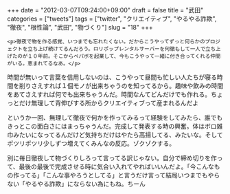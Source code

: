 +++
date = "2012-03-07T09:24:00+09:00"
draft = false
title = "武田"
categories = ["tweets"]
tags = ["twitter", "クリエイティブ", "やるやる詐欺", "徹夜", "根性論", "武田", "物づくり"]
slug = "18"
+++


    <p>徹夜で物を作る感覚、いつまでも忘れたくない。だからこうやってずっと何らかのプロジェクトを立ち上げ続けてるんだろう。ロリポップレンタルサーバーを何徹もして一人で立ち上げたのが１０年前。そこからペパボを起業して、今もこうやって一緒に付き合ってくれる仲間がいる。恵まれてるなあ。</p>
<p>時間が無いって言葉を信用しないのは、こうやって昼間も忙しい人たちが寝る時間を削りさえすれば１個モノが出来ちゃうのを知ってるから。趣味や飲みの時間をあてさえすれば何でも出来ちゃうんだ。時間なんてどんだけでも作れる。ちょっとだけ無理して背伸びする所からクリエイティブって産まれるんだよ</p>
<p>というか一回、無理して徹夜で何かを作ってみるって経験をしてみたら、誰でもきっとこの面白さにはまっちゃうんだ。完成して発表する時の興奮。体はボロ雑巾みたいになってるんだけど気持ちだけはやたら高揚してる、みたいな。そしてポツリポツリ少しずつ増えてくみんなの反応。ゾクゾクする。</p>
<p>別に毎日徹夜して物づくりしろって言ってる訳じゃない。自分で締め切りを作って、最後の最後で完成させる時に気合い入れてやればいいんだよ。「今こんなもの作ってる」「こんな事やろうとしてる」と言うだけ言って結局いつまでもやらない「やるやる詐欺」にならない為にもね。ちーん</p>
  
